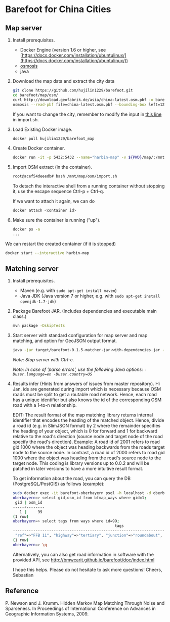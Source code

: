 # Barefoot for China Cities

## Map server

1. Install prerequisites.

    - Docker Engine (version 1.6 or higher, see [https://docs.docker.com/installation/ubuntulinux/](https://docs.docker.com/installation/ubuntulinux/))
    - [osmosis](https://wiki.openstreetmap.org/wiki/Osmosis/Installation)
    - java 

2. Download the map data and extract the city data

    ``` bash
    git clone https://github.com/hujilin1229/barefoot.git
    cd barefoot/map/osm/
    curl http://download.geofabrik.de/asia/china-latest.osm.pbf -o barefoot/map/osm/china.osm.pbf
    osmosis --read-pbf file=china-latest.osm.pbf --bounding-box left=126.506130 right=126.771862 bottom=45.657920 top=45.830905 --write-pbf file=harbin.osm.pbf
    ```

    If you want to change the city, remember to modify the input in [this line](https://github.com/boathit/barefoot/blob/master/map/osm/import.sh#L28) in import.sh.

3. Load Existing Docker image.

    ``` bash
    docker pull hujilin1229/barefoot_map
    ```

4. Create Docker container.

    ``` bash
    docker run -it -p 5432:5432 --name="harbin-map" -v ${PWD}/map/:/mnt/map hujilin1229/barefoot_map:latest
    ```

5. Import OSM extract (in the container).

    ``` bash
    root@acef54deeedb# bash /mnt/map/osm/import.sh
    ```

    To detach the interactive shell from a running container without stopping it, use the escape sequence Ctrl-p + Ctrl-q.

    If we want to attach it again, we can do

    ```bash
    docker attach <container id>
    ```

6. Make sure the container is running ("up").

    ``` bash
    docker ps -a
    ...
    ```

We can restart the created container (if it is stopped)
```bash
docker start --interactive harbin-map
```


## Matching server

1. Install prerequisites.

    - Maven (e.g. with `sudo apt-get install maven`)
    - Java JDK (Java version 7 or higher, e.g. with `sudo apt-get install openjdk-1.7-jdk`)

2. Package Barefoot JAR. (Includes dependencies and executable main class.)

    ``` bash
    mvn package -DskipTests
    ```

3. Start server with standard configuration for map server and map matching, and option for GeoJSON output format.

    ``` bash
    java -jar target/barefoot-0.1.5-matcher-jar-with-dependencies.jar --geojson config/server.properties config/harbin.properties
    ```

    _Note: Stop server with Ctrl-c._

    _Note: In case of 'parse errors', use the following Java options: `-Duser.language=en -Duser.country=US`_

4. Results infer (Hints from answers of issues from master repository).
    Hi Jan,
    ids are generated during import which is necessary because OSM roads must be split to get a routable road network. Hence, each road has a unique identifier but also knows the id of the corresponding OSM road with a 1-to-n relationship.

    EDIT: The result format of the map matching library returns internal identifier that encodes the heading of the matched object. Hence, divide a road id (e.g. in SlimJSON format) by 2 where the remainder specifies the heading of your object, which is 0 for forward and 1 for backward relative to the road's direction (source node and target node of the road specify the road's direction). Example: A road id of 2001 refers to road gid 1000 where the object was heading backwards from the roads target node to the source node. In contrast, a road id of 2000 refers to road gid 1000 where the object was heading from the road's source node to the target node. This coding is library versions up to 0.0.2 and will be patched in later versions to have a more intuitive result format.

    To get information about the road, you can query the DB (PostgreSQL/PostGIS) as follows (example):
    ``` bash
    sudo docker exec -it barefoot-oberbayern psql -h localhost -d oberbayern -U osmuser
    oberbayern=> select gid,osm_id from bfmap_ways where gid=1;
     gid | osm_id 
    -----+--------
       1 |     99
    (1 row)
    oberbayern=> select tags from ways where id=99;
                                                 tags                                             
    ----------------------------------------------------------------------------------------------
     "ref"=>"FFB 11", "highway"=>"tertiary", "junction"=>"roundabout", "zone:traffic"=>"DE:urban"
    (1 row)
    oberbayern=> \q
    ```
    Alternatively, you can also get road information in software with the provided API, see http://bmwcarit.github.io/barefoot/doc/index.html

    I hope this helps. Please do not hesitate to ask more questions!
    Cheers, Sebastian
## Reference

P. Newson and J. Krumm. Hidden Markov Map Matching Through Noise and Sparseness. In Proceedings of International Conference on Advances in Geographic Information Systems, 2009.
